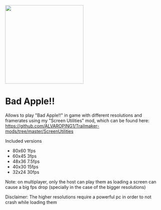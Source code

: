 <img src="https://github.com/ALVAROPING1/Trailmaker-mods/blob/master/Bad%20Apple/preview.png" width="250" height="250" />

# Bad Apple!!  

Allows to play "Bad Apple!!" in game with different resolutions and framerates using my "Screen Utilities" mod, which can be found here: https://github.com/ALVAROPING1/Trailmaker-mods/tree/master/ScreenUtilities  

Included versions  
- 80x60 1fps  
- 60x45 3fps  
- 48x36 7.5fps  
- 40x30 15fps  
- 32x24 30fps  

Note: on multiplayer, only the host can play them as loading a screen can cause a big fps drop (specially in the case of the bigger resolutions)  

Disclaimer: The higher resolutions require a powerful pc in order to not crash while loading them  